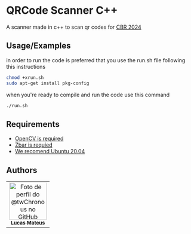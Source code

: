 
# QRCode Scanner C++

A scanner made in c++ to scan qr codes for [CBR 2024](https://www.cbrobotica.org/)


## Usage/Examples

in order to run the  code is preferred that you use the run.sh file following this instructions

```bash
chmod +xrun.sh
sudo apt-get install pkg-config
```
when you're ready to compile and run the code use this command
```bash
./run.sh
```

## Requirements
 - [OpenCV is required](https://github.com/jayrambhia/Install-OpenCV/tree/master)
 - [Zbar is requied](https://github.com/mchehab/zbar)
 - [We recomend Ubuntu 20.04](https://releases.ubuntu.com/focal/)


## Authors

<table>
    <tr>
      <td align="center">
        <a href="https://github.com/twChronous">
          <img src="https://github.com/twChronous.png" width="100px;" alt="Foto de perfil do @twChronous no GitHub"/><br>
          <sub>
            <b>Lucas Mateus</b>
          </sub>
        </a>
      </td>
    </tr>
</table>

